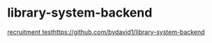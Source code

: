 # library-system-backend
[recruitment test](https://github.com/bydavid1/library-system-backend)https://github.com/bydavid1/library-system-backend
